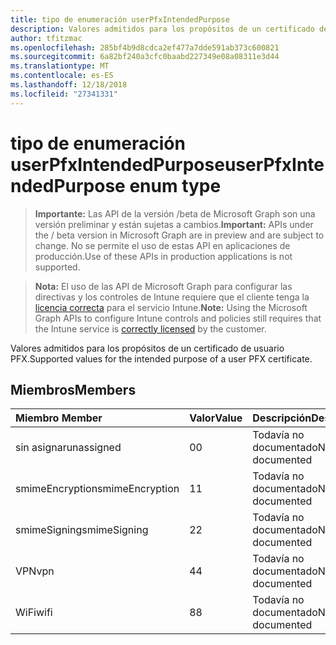 ```yaml
---
title: tipo de enumeración userPfxIntendedPurpose
description: Valores admitidos para los propósitos de un certificado de usuario PFX.
author: tfitzmac
ms.openlocfilehash: 285bf4b9d8cdca2ef477a7dde591ab373c600821
ms.sourcegitcommit: 6a82bf240a3cfc0baabd227349e08a08311e3d44
ms.translationtype: MT
ms.contentlocale: es-ES
ms.lasthandoff: 12/18/2018
ms.locfileid: "27341331"
---
```

# <a name="userpfxintendedpurpose-enum-type"></a><span data-ttu-id="45bbf-103">tipo de enumeración userPfxIntendedPurpose</span><span class="sxs-lookup"><span data-stu-id="45bbf-103">userPfxIntendedPurpose enum type</span></span>

> <span data-ttu-id="45bbf-104">**Importante:** Las API de la versión /beta de Microsoft Graph son una versión preliminar y están sujetas a cambios.</span><span class="sxs-lookup"><span data-stu-id="45bbf-104">**Important:** APIs under the / beta version in Microsoft Graph are in preview and are subject to change.</span></span> <span data-ttu-id="45bbf-105">No se permite el uso de estas API en aplicaciones de producción.</span><span class="sxs-lookup"><span data-stu-id="45bbf-105">Use of these APIs in production applications is not supported.</span></span>

> <span data-ttu-id="45bbf-106">**Nota:** El uso de las API de Microsoft Graph para configurar las directivas y los controles de Intune requiere que el cliente tenga la [licencia correcta](https://go.microsoft.com/fwlink/?linkid=839381) para el servicio Intune.</span><span class="sxs-lookup"><span data-stu-id="45bbf-106">**Note:** Using the Microsoft Graph APIs to configure Intune controls and policies still requires that the Intune service is [correctly licensed](https://go.microsoft.com/fwlink/?linkid=839381) by the customer.</span></span>

<span data-ttu-id="45bbf-107">Valores admitidos para los propósitos de un certificado de usuario PFX.</span><span class="sxs-lookup"><span data-stu-id="45bbf-107">Supported values for the intended purpose of a user PFX certificate.</span></span>
## <a name="members"></a><span data-ttu-id="45bbf-108">Miembros</span><span class="sxs-lookup"><span data-stu-id="45bbf-108">Members</span></span>
|<span data-ttu-id="45bbf-109">Miembro	</span><span class="sxs-lookup"><span data-stu-id="45bbf-109">Member</span></span>|<span data-ttu-id="45bbf-110">Valor</span><span class="sxs-lookup"><span data-stu-id="45bbf-110">Value</span></span>|<span data-ttu-id="45bbf-111">Descripción</span><span class="sxs-lookup"><span data-stu-id="45bbf-111">Description</span></span>|
|:---|:---|:---|
|<span data-ttu-id="45bbf-112">sin asignar</span><span class="sxs-lookup"><span data-stu-id="45bbf-112">unassigned</span></span>|<span data-ttu-id="45bbf-113">0</span><span class="sxs-lookup"><span data-stu-id="45bbf-113">0</span></span>|<span data-ttu-id="45bbf-114">Todavía no documentado</span><span class="sxs-lookup"><span data-stu-id="45bbf-114">Not yet documented</span></span>|
|<span data-ttu-id="45bbf-115">smimeEncryption</span><span class="sxs-lookup"><span data-stu-id="45bbf-115">smimeEncryption</span></span>|<span data-ttu-id="45bbf-116">1</span><span class="sxs-lookup"><span data-stu-id="45bbf-116">1</span></span>|<span data-ttu-id="45bbf-117">Todavía no documentado</span><span class="sxs-lookup"><span data-stu-id="45bbf-117">Not yet documented</span></span>|
|<span data-ttu-id="45bbf-118">smimeSigning</span><span class="sxs-lookup"><span data-stu-id="45bbf-118">smimeSigning</span></span>|<span data-ttu-id="45bbf-119">2</span><span class="sxs-lookup"><span data-stu-id="45bbf-119">2</span></span>|<span data-ttu-id="45bbf-120">Todavía no documentado</span><span class="sxs-lookup"><span data-stu-id="45bbf-120">Not yet documented</span></span>|
|<span data-ttu-id="45bbf-121">VPN</span><span class="sxs-lookup"><span data-stu-id="45bbf-121">vpn</span></span>|<span data-ttu-id="45bbf-122">4</span><span class="sxs-lookup"><span data-stu-id="45bbf-122">4</span></span>|<span data-ttu-id="45bbf-123">Todavía no documentado</span><span class="sxs-lookup"><span data-stu-id="45bbf-123">Not yet documented</span></span>|
|<span data-ttu-id="45bbf-124">WiFi</span><span class="sxs-lookup"><span data-stu-id="45bbf-124">wifi</span></span>|<span data-ttu-id="45bbf-125">8</span><span class="sxs-lookup"><span data-stu-id="45bbf-125">8</span></span>|<span data-ttu-id="45bbf-126">Todavía no documentado</span><span class="sxs-lookup"><span data-stu-id="45bbf-126">Not yet documented</span></span>|





